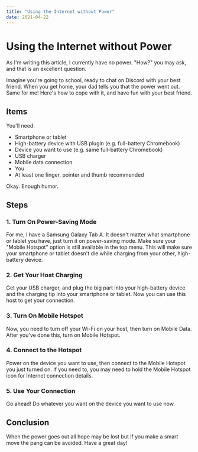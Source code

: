 ```yaml
---
title: "Using the Internet without Power"
date: 2021-04-22
---
```


# Using the Internet without Power

As I'm writing this article, I currently have no power. "How?" you may ask, and that is an excellent question.

Imagine you're going to school, ready to chat on Discord with your best friend. When you get home, your dad tells you that the power went out. Same for me! Here's how to cope with it, and have fun with your best friend.

## Items

You'll need:

- Smartphone or tablet
- High-battery device with USB plugin (e.g. full-battery Chromebook)
- Device you want to use (e.g. same full-battery Chromebook)
- USB charger
- Mobile data connection
- You
- At least one finger, pointer and thumb recommended

Okay. Enough humor.

## Steps

### 1. Turn On Power-Saving Mode

For me, I have a Samsung Galaxy Tab A. It doesn't matter what smartphone or tablet you have, just turn it on power-saving mode. Make sure your "Mobile Hotspot" option is still available in the top menu. This will make sure your smartphone or tablet doesn't die while charging from your other, high-battery device.

### 2. Get Your Host Charging

Get your USB charger, and plug the big part into your high-battery device and the charging tip into your smartphone or tablet. Now you can use this host to get your connection.

### 3. Turn On Mobile Hotspot

Now, you need to turn off your Wi-Fi on your host, then turn on Mobile Data. After you've done this, turn on Mobile Hotspot.

### 4. Connect to the Hotspot

Power on the device you want to use, then connect to the Mobile Hotspot you just turned on. If you need to, you may need to hold the Mobile Hotspot icon for Internet connection details.

### 5. Use Your Connection

Go ahead! Do whatever you want on the device you want to use now.

## Conclusion

When the power goes out all hope may be lost but if you make a smart move the pang can be avoided. Have a great day!
